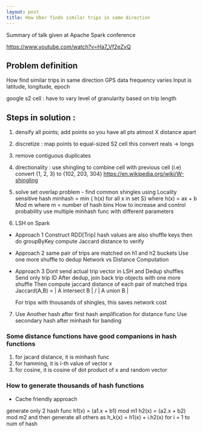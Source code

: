 ```yaml
---
layout: post
title: How Uber finds similar trips in same direction
---
```


Summary of talk given at Apache Spark conference

<https://www.youtube.com/watch?v=Ha7_Vf2eZvQ>

## Problem definition

How find similar trips in same direction
GPS data frequency varies 
Input is latitude, longitude, epoch

google s2 cell : have to vary level of granularity based on trip length

## Steps in solution : 

1. densify all points; add points so you have all pts atmost X distance apart

2. discretize : map points to equal-sized S2 cell
    this convert reals -> longs

3. remove contiguous duplicates

4. directionality  : use shingling to combine cell with previous cell 
     (i.e) convert {1, 2, 3} to {102, 203, 304}
     <https://en.wikipedia.org/wiki/W-shingling>

5. solve set overlap problem - find common shingles
     using Locality sensitive hash
   minhash = min { h(x) for all x in set S}
     where h(x) = ax + b Mod m 
     where m = number of hash bins
   How to increase and control probability 
     use multiple minhash func with different parameters


6. LSH on Spark


* Approach 1 
  Construct RDD[Trip]
  hash values are also shuffle keys
  then do groupByKey
  compute Jaccard distance to verify

* Approach 2
  same pair of trips are matched on h1 and h2 buckets
  Use one more shuffle to dedup
  Network vs Distance Computation

* Approach 3
  Dont send actual trip vector in LSH and Dedup shuffles
  Send only trip ID
  After dedup, join back trip objects with one more shuffle
  Then compute jaccard distance of each pair of matched trips
   Jaccard(A,B) =  | A intersect B | / | A union B |

  For trips with thousands of shingles, this saves network cost

7. Use Another hash after first hash 
   amplification for distance func
   Use secondary hash after minhash for banding 

### Some distance functions have good companions in hash functions

1. for jacard distance, it is minhash func
2. for hamming, it is i-th value of vector x
3. for cosine, it is cosine of dot product of x and random vector

### How to generate thousands of hash functions

* Cache friendly approach 

generate only 2 hash func 
  h1(x) = (a1.x + b1) mod m1
  h2(x) = (a2.x + b2) mod m2
and then generate all others as 
  h_k(x) = h1(x) + i.h2(x) for i = 1 to num of hash

